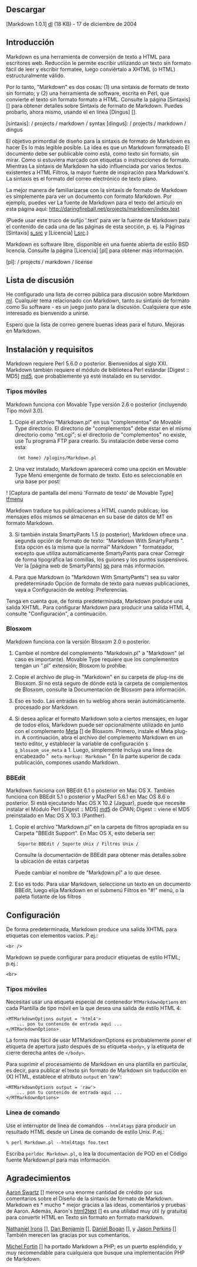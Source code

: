 
Descargar
--------

[Markdown 1.0.1] [dl] (18 KB) - 17 de diciembre de 2004

[dl]: http://daringfireball.net/projects/downloads/Markdown_1.0.1.zip


Introducción
------------

Markdown es una herramienta de conversión de texto a HTML para escritores web. Reducción
le permite escribir utilizando un texto sin formato fácil de leer y escribir
formatee, luego conviértalo a XHTML (o HTML) estructuralmente válido.

Por lo tanto, "Markdown" es dos cosas: (1) una sintaxis de formato de texto sin formato;
y (2) una herramienta de software, escrita en Perl, que convierte el texto sin formato
formato a HTML. Consulte la página [Sintaxis] [] para obtener detalles sobre
Sintaxis de formato de Markdown. Puedes probarlo, ahora mismo, usando el
en línea [Dingus] [].

  [sintaxis]: / projects / markdown / syntax
  [dingus]: / projects / markdown / dingus

El objetivo primordial de diseño para la sintaxis de formato de Markdown es hacer
Es lo más legible posible. La idea es que un Markdown formateado
El documento debe ser publicable como está, como texto sin formato, sin mirar.
Como si estuviera marcado con etiquetas o instrucciones de formato. Mientras
La sintaxis de Markdown ha sido influenciada por varios textos existentes a HTML
Filtros, la mayor fuente de inspiración para Markdown's.
La sintaxis es el formato del correo electrónico de texto plano.

La mejor manera de familiarizarse con la sintaxis de formato de Markdown es simplemente
para ver un documento con formato Markdown. Por ejemplo, puedes ver
La fuente de Markdown para el texto del artículo en esta página aquí:
<http://daringfireball.net/projects/markdown/index.text>

(Puede usar este truco de sufijo '.text' para ver la fuente de Markdown para
el contenido de cada una de las páginas de esta sección, p. ej. la
Páginas [Sintaxis] [s_src] y [Licencia] [l_src].)

  [s_src]: /projects/markdown/syntax.text
  [l_src]: /projects/markdown/license.text

Markdown es software libre, disponible en una fuente abierta de estilo BSD
licencia. Consulte la página [Licencia] [pl] para obtener más información.

  [pl]: / projects / markdown / license


Lista de discusión <a id="discussion-list" />
---------------

He configurado una lista de correo pública para discusión sobre Markdown [ml].
Cualquier tema relacionado con Markdown, tanto su sintaxis de formato como
Su software - es un juego justo para la discusión. Cualquiera que este interesado
es bienvenido a unirse.

Espero que la lista de correo genere buenas ideas para el futuro.
Mejoras en Markdown.

  [ml]: http://six.pairlist.net/mailman/listinfo/markdown-discuss


Instalación y requisitos <a id="install" />
-----------------------------

Markdown requiere Perl 5.6.0 o posterior. Bienvenidos al siglo XXI.
Markdown también requiere el módulo de biblioteca Perl estándar [Digest :: MD5]
[md5], que probablemente ya esté instalado en su servidor.

  [md5]: http://search.cpan.org/dist/Digest-MD5/MD5.pm


### Tipos móviles ###

Markdown funciona con Movable Type versión 2.6 o posterior (incluyendo
Tipo móvil 3.0).

1. Copie el archivo "Markdown.pl" en sus "complementos" de Movable Type
directorio. El directorio de "complementos" debe estar en el mismo directorio
como "mt.cgi"; si el directorio de "complementos" no existe, use
Tu programa FTP para crearlo. Su instalación debe verse como
esta:

        (mt home) /plugins/Markdown.pl

2. Una vez instalado, Markdown aparecerá como una opción en Movable Type
Menú emergente de formato de texto. Esto es seleccionable en una base por post:

! [Captura de pantalla del menú 'Formato de texto' de Movable Type] [tfmenu]

Markdown traduce tus publicaciones a HTML cuando publicas; los mensajes
ellos mismos se almacenan en su base de datos de MT en formato Markdown.

3. Si también instala SmartyPants 1.5 (o posterior), Markdown
ofrece una segunda opción de formato de texto: "Markdown With
SmartyPants ". Esta opción es la misma que la normal" Markdown "
formateador, excepto que utiliza automáticamente SmartyPants para crear
Corregir de forma tipográfica las comillas, los guiones y los puntos suspensivos. Ver
la [página web de SmartyPants] [sp] para más información.

4. Para que Markdown (o "Markdown With SmartyPants") sea su valor predeterminado
Opción de formato de texto para nuevas publicaciones, vaya a Configuración de weblog:
Preferencias.

Tenga en cuenta que, de forma predeterminada, Markdown produce una salida XHTML. Para configurar
Markdown para producir una salida HTML 4, consulte "Configuración", a continuación.

  [sp]: http://daringfireball.net/projects/smartypants/



### Blosxom ###

Markdown funciona con la versión Blosxom 2.0 o posterior.

1. Cambie el nombre del complemento "Markdown.pl" a "Markdown" (el caso es
    importante). Movable Type requiere que los complementos tengan un ".pl"
    extensión; Blosxom lo prohíbe.

2. Copie el archivo de plug-in "Markdown" en su carpeta de plug-ins de Blosxom.
    Si no está seguro de dónde está la carpeta de complementos de Blosxom, consulte la
    Documentación de Blosxom para información.

3. Eso es todo. Las entradas en tu weblog ahora serán automáticamente.
procesado por Markdown.

4. Si desea aplicar el formato Markdown solo a ciertos
mensajes, en lugar de todos ellos, Markdown puede ser opcionalmente utilizado en
junto con el complemento [Meta] [] de Blosxom. Primero, instale el
Meta plug-in. A continuación, abra el archivo del complemento Markdown en un texto
editor, y establecer la variable de configuración `$ g_blosxom_use_meta`
a 1. Luego, simplemente incluya una línea de encabezado "` meta-markup: Markdown` "
En la parte superior de cada publicación, compones usando Markdown.

  [meta]: http://www.blosxom.com/plugins/meta/meta.htm


### BBEdit ###

Markdown funciona con BBEdit 6.1 o posterior en Mac OS X. También funciona
con BBEdit 5.1 o posterior y MacPerl 5.6.1 en Mac OS 8.6 o posterior. Si
está ejecutando Mac OS X 10.2 (Jaguar), puede que necesite instalar el
Módulo Perl [Digest :: MD5] [md5] de CPAN; Digest :: viene el MD5
preinstalado en Mac OS X 10.3 (Panther).

1. Copie el archivo "Markdown.pl" en la carpeta de filtros apropiada en su
Carpeta "BBEdit Support". En Mac OS X, esto debería ser:

        Soporte BBEdit / Soporte Unix / Filtros Unix /

    Consulte la documentación de BBEdit para obtener más detalles sobre la ubicación de
    estas carpetas

    Puede cambiar el nombre de "Markdown.pl" a lo que desee.

2. Eso es todo. Para usar Markdown, seleccione un texto en un documento BBEdit,
luego elija Markdown en el submenú Filtros en "#!" menú, o
la paleta flotante de los filtros



Configuración <a id="configuration"> </a>
-------------

De forma predeterminada, Markdown produce una salida XHTML para etiquetas con elementos vacíos.
P.ej.:

    <br />

Markdown se puede configurar para producir etiquetas de estilo HTML; p.ej.:

    <br>


### Tipos móviles ###

Necesitas usar una etiqueta especial de contenedor `MTMarkdownOptions` en cada
Plantilla de tipo móvil en la que desea una salida de estilo HTML 4:

    <MTMarkdownOptions output = 'html4'>
        ... pon tu contenido de entrada aquí ...
    </MTMarkdownOptions>

La forma más fácil de usar MTMarkdownOptions es probablemente poner el
etiqueta de apertura justo después de su etiqueta `<body>`, y la etiqueta de cierre derecha
antes de `</body>`.

Para suprimir el procesamiento de Markdown en una plantilla en particular, es decir, para
publicar el texto sin formato de Markdown sin traducción en
(X) HTML, establece el atributo `output` en 'raw':

    <MTMarkdownOptions output = 'raw'>
        ... pon tu contenido de entrada aquí ...
    </MTMarkdownOptions>


### Línea de comando ###

Use el interruptor de línea de comandos `--html4tags` para producir un resultado HTML desde un
Línea de comando de estilo Unix. P.ej.:

    % perl Markdown.pl --html4tags foo.text

Escriba `perldoc Markdown.pl`, o lea la documentación de POD en el
Código fuente Markdown.pl para más información.


Agradecimientos <a id="acknowledgements" />
----------------

[Aaron Swartz] [] merece una enorme cantidad de crédito por sus comentarios sobre el
Diseño de la sintaxis de formato de Markdown. Markdown es * mucho * mejor gracias
a las ideas, comentarios y pruebas de Aaron. Además, Aaron's [html2text] []
es una utilidad muy útil (y gratuita) para convertir HTML en
Texto sin formato en formato markdown.

[Nathaniel Irons] [], [Dan Benjamin] [], [Daniel Bogan] [], y [Jason Perkins] []
También merecen las gracias por sus comentarios.

[Michel Fortin] [] ha portado Markdown a PHP; es un puerto espléndido, y muy recomendable para cualquiera que busque una implementación PHP de Markdown.

  [Aaron Swartz]: http://www.aaronsw.com/
  [Nathaniel Irons]: http://bumppo.net/
  [Dan Benjamin]: http://hivelogic.com/
  [Daniel Bogan]: http://waferbaby.com/
  [Jason Perkins]: http://pressedpants.com/
  [Michel Fortin]: http://www.michelf.com/projects/php-markdown/
  [html2text]: http://www.aaronsw.com/2002/html2text/
 
  [tfmenu]: /graphics/markdown/mt_textformat_menu.png
